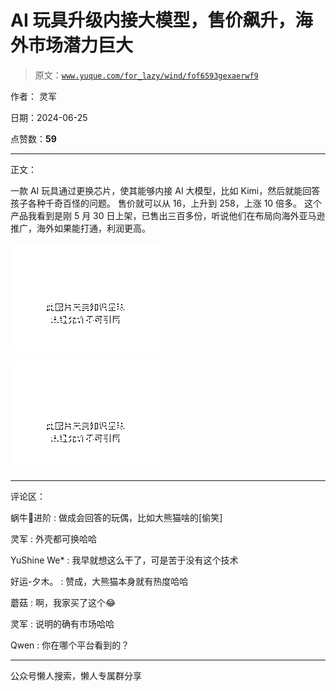 # AI 玩具升级内接大模型，售价飙升，海外市场潜力巨大

> 原文：[`www.yuque.com/for_lazy/wind/fof6593gexaerwf9`](https://www.yuque.com/for_lazy/wind/fof6593gexaerwf9)

作者： 灵军

日期：2024-06-25

点赞数：**59**

* * *

正文：

一款 AI 玩具通过更换芯片，使其能够内接 AI 大模型，比如 Kimi，然后就能回答孩子各种千奇百怪的问题。 售价就可以从 16，上升到 258，上涨 10 倍多。
这个产品我看到是刚 5 月 30 日上架，已售出三百多份，听说他们在布局向海外亚马逊推广，海外如果能打通，利润更高。

![](img/3df6ff747fde2ad0daf2dccdb889f619.png "None")

![](img/03a5a18fedad8a9da7113540e8b44998.png "None")

* * *

评论区：

蜗牛🐌进阶 : 做成会回答的玩偶，比如大熊猫啥的[偷笑]

灵军 : 外壳都可换哈哈

YuShine We* : 我早就想这么干了，可是苦于没有这个技术

好运-夕木。 : 赞成，大熊猫本身就有热度哈哈

蘑菇 : 啊，我家买了这个😂

灵军 : 说明的确有市场哈哈

Qwen : 你在哪个平台看到的？

* * *

公众号懒人搜索，懒人专属群分享